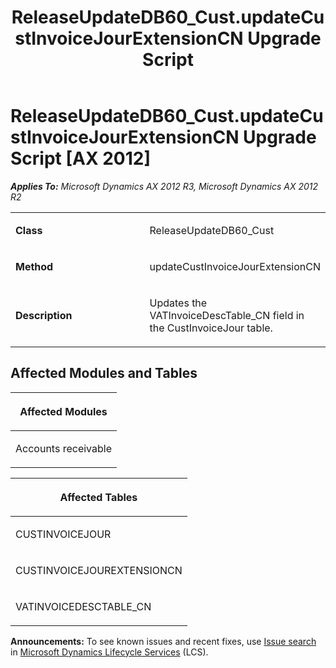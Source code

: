 ﻿---
title: ReleaseUpdateDB60_Cust.updateCustInvoiceJourExtensionCN Upgrade Script
TOCTitle: ReleaseUpdateDB60_Cust.updateCustInvoiceJourExtensionCN Upgrade Script
ms:assetid: 0c0fcdcb-c526-e25e-35f2-8208a08d3670
ms:mtpsurl: https://msdn.microsoft.com/en-us/library/JJ735664(v=AX.60)
ms:contentKeyID: 49706575
ms.date: 05/18/2015
mtps_version: v=AX.60
---

# ReleaseUpdateDB60\_Cust.updateCustInvoiceJourExtensionCN Upgrade Script [AX 2012]


_**Applies To:** Microsoft Dynamics AX 2012 R3, Microsoft Dynamics AX 2012 R2_

<table>
<colgroup>
<col style="width: 50%" />
<col style="width: 50%" />
</colgroup>
<tbody>
<tr class="odd">
<td><p><strong>Class</strong></p></td>
<td><p>ReleaseUpdateDB60_Cust</p></td>
</tr>
<tr class="even">
<td><p><strong>Method</strong></p></td>
<td><p>updateCustInvoiceJourExtensionCN</p></td>
</tr>
<tr class="odd">
<td><p><strong>Description</strong></p></td>
<td><p>Updates the VATInvoiceDescTable_CN field in the CustInvoiceJour table.</p></td>
</tr>
</tbody>
</table>


## Affected Modules and Tables

<table>
<colgroup>
<col style="width: 100%" />
</colgroup>
<thead>
<tr class="header">
<th><p>Affected Modules</p></th>
</tr>
</thead>
<tbody>
<tr class="odd">
<td><p>Accounts receivable</p></td>
</tr>
</tbody>
</table>


<table>
<colgroup>
<col style="width: 100%" />
</colgroup>
<thead>
<tr class="header">
<th><p>Affected Tables</p></th>
</tr>
</thead>
<tbody>
<tr class="odd">
<td><p>CUSTINVOICEJOUR</p></td>
</tr>
<tr class="even">
<td><p>CUSTINVOICEJOUREXTENSIONCN</p></td>
</tr>
<tr class="odd">
<td><p>VATINVOICEDESCTABLE_CN</p></td>
</tr>
</tbody>
</table>

  
**Announcements:** To see known issues and recent fixes, use [Issue search](http://go.microsoft.com/fwlink/?linkid=389258) in [Microsoft Dynamics Lifecycle Services](http://go.microsoft.com/fwlink/?linkid=306505) (LCS).

